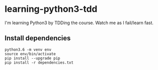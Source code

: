 # learning-python3-tdd
I'm learning Python3 by TDDing the course. Watch me as I fail/learn fast.

## Install dependencies
```
python3.6 -m venv env
source env/bin/activate
pip install --upgrade pip
pip install -r dependencies.txt
```